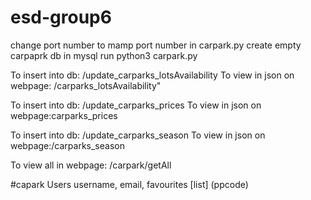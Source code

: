 # esd-group6
change port number to mamp port number in carpark.py
create empty carpaprk db in mysql
run python3 carpark.py

To insert into db: /update_carparks_lotsAvailability
To view in json on webpage: /carparks_lotsAvailability"

To insert into db: /update_carparks_prices
To view in json on webpage:carparks_prices

To insert into db: /update_carparks_season
To view in json on webpage:/carparks_season

To view all in webpage: /carpark/getAll



#capark Users
username, email, favourites [list] (ppcode)